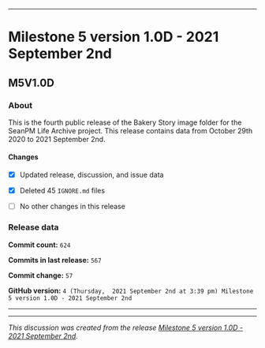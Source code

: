 
***

# Milestone 5 version 1.0D - 2021 September 2nd

## M5V1.0D

### About

This is the fourth public release of the Bakery Story image folder for the SeanPM Life Archive project. This release contains data from October 29th 2020 to 2021 September 2nd.

#### Changes

- [x] Updated release, discussion, and issue data

- [x] Deleted 45 `IGNORE.md` files

- [ ] No other changes in this release

### Release data

**Commit count:** `624`

**Commits in last release:** `567`

**Commit change:** `57`

**GitHub version:** `4 (Thursday,  2021 September 2nd at 3:39 pm) Milestone 5 version 1.0D - 2021 September 2nd`

***

<hr /><em>This discussion was created from the release <a href='https://github.com/seanpm2001/SeansLifeArchive_Images_Bakery-story/releases/tag/M5V1.0D'>Milestone 5 version 1.0D - 2021 September 2nd</a>.</em>
